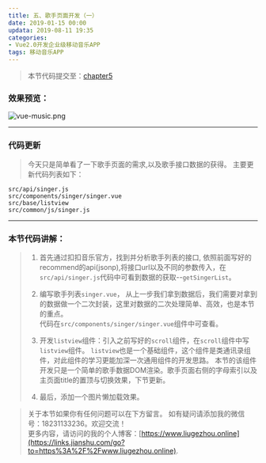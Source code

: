 ```yaml
---
title: 五、歌手页面开发（一）
date: 2019-01-15 00:00
updata: 2019-08-11 19:35
categories:
- Vue2.0开发企业级移动音乐APP
tags: 移动音乐APP
---
```

> 本节代码提交至：[chapter5](https://github.com/liugezhou/liugezhou_music/tree/chapter5)
### 效果预览：
![vue-music.png](http://img.liugezhou.online/Vue2-05.png)
<!--more-->
---
### 代码更新
> 今天只是简单看了一下歌手页面的需求,以及歌手接口数据的获得。
主要更新代码列表如下：
```
src/api/singer.js
src/components/singer/singer.vue
src/base/listview
src/common/js/singer.js
```
---
### 本节代码讲解：
>1. 首先通过扣扣音乐官方，找到并分析歌手列表的接口, 依照前面写好的recommend的api(jsonp),将接口url以及不同的参数传入，在`src/api/singer.js`代码中可看到数据的获取--`getSingerList`。
>
>2. 编写歌手列表`singer.vue`，
>  从上一步我们拿到数据后，我们需要对拿到的数据做一个二次封装，这里对数据的二次处理简单、高效，也是本节的重点。  
>  代码在`src/components/singer/singer.vue`组件中可查看。
> 
>3. 开发`listview`组件：引入之前写好的`scroll`组件，在`scroll`组件中写`listview`组件。
>   `listview`也是一个基础组件，这个组件是类通讯录组件，对此组件的学习更能加深一次通用组件的开发思路。
>   本节的该组件开发只是一个简单的歌手数据DOM渲染。歌手页面右侧的字母索引以及主页面title的置顶与切换效果，下节更新。
>4. 最后，添加一个图片懒加载效果。


>关于本节如果你有任何问题可以在下方留言。
>如有疑问请添加我的微信号：18231133236。欢迎交流！  
>更多内容，请访问的我的个人博客：[https://www.liugezhou.online](https://links.jianshu.com/go?to=https%3A%2F%2Fwww.liugezhou.online).